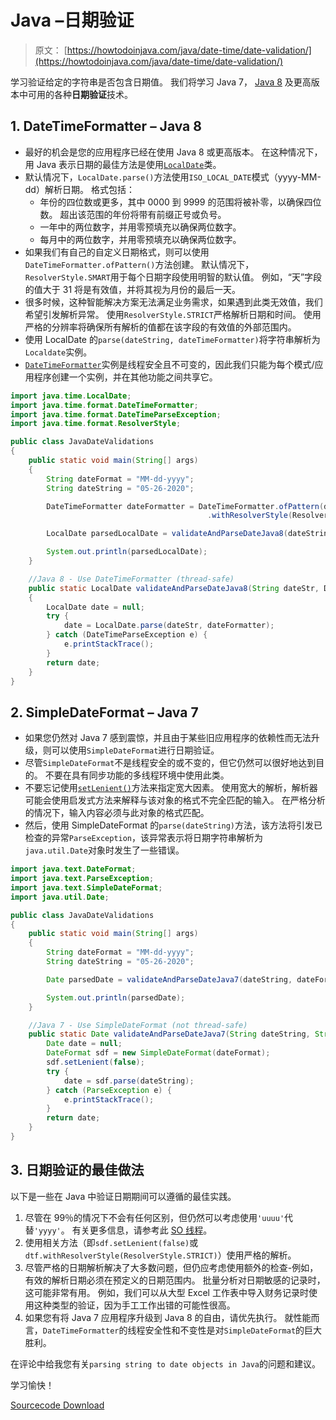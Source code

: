 # Java –日期验证

> 原文： [https://howtodoinjava.com/java/date-time/date-validation/](https://howtodoinjava.com/java/date-time/date-validation/)

学习验证给定的字符串是否包含日期值。 我们将学习 Java 7， [Java 8](https://howtodoinjava.com/java-8-tutorial/) 及更高版本中可用的各种**日期验证**技术。

## 1\. DateTimeFormatter – Java 8

*   最好的机会是您的应用程序已经在使用 Java 8 或更高版本。 在这种情况下，用 Java 表示日期的最佳方法是使用[`LocalDate`](https://howtodoinjava.com/java/date-time/java-time-localdate-class/)类。
*   默认情况下，`LocalDate.parse()`方法使用`ISO_LOCAL_DATE`模式（yyyy-MM-dd）解析日期。 格式包括：
    *   年份的四位数或更多，其中 0000 到 9999 的范围将被补零，以确保四位数。 超出该范围的年份将带有前缀正号或负号。
    *   一年中的两位数字，并用零预填充以确保两位数字。
    *   每月中的两位数字，并用零预填充以确保两位数字。
*   如果我们有自己的自定义日期格式，则可以使用`DateTimeFormatter.ofPattern()`方法创建。 默认情况下，`ResolverStyle.SMART`用于每个日期字段使用明智的默认值。 例如，“天”字段的值大于 31 将是有效值，并将其视为月份的最后一天。
*   很多时候，这种智能解决方案无法满足业务需求，如果遇到此类无效值，我们希望引发解析异常。 使用`ResolverStyle.STRICT`严格解析日期和时间。 使用严格的分辨率将确保所有解析的值都在该字段的有效值的外部范围内。
*   使用 LocalDate 的`parse(dateString, dateTimeFormatter)`将字符串解析为`Localdate`实例。
*   [`DateTimeFormatter`](https://howtodoinjava.com/java/date-time/java8-datetimeformatter-example/)实例是线程安全且不可变的，因此我们只能为每个模式/应用程序创建一个实例，并在其他功能之间共享它。

```java
import java.time.LocalDate;
import java.time.format.DateTimeFormatter;
import java.time.format.DateTimeParseException;
import java.time.format.ResolverStyle;

public class JavaDateValidations 
{
	public static void main(String[] args) 
	{
		String dateFormat = "MM-dd-yyyy";
		String dateString = "05-26-2020";

		DateTimeFormatter dateFormatter = DateTimeFormatter.ofPattern(dateFormat)
											.withResolverStyle(ResolverStyle.STRICT);

		LocalDate parsedLocalDate = validateAndParseDateJava8(dateString, dateFormatter);

		System.out.println(parsedLocalDate);
	}

	//Java 8 - Use DateTimeFormatter (thread-safe)
	public static LocalDate validateAndParseDateJava8(String dateStr, DateTimeFormatter dateFormatter) 
	{
		LocalDate date = null;
        try {
        	date = LocalDate.parse(dateStr, dateFormatter);
        } catch (DateTimeParseException e) {
        	e.printStackTrace();
        }
        return date;
    }
}

```

## 2\. SimpleDateFormat – Java 7

*   如果您仍然对 Java 7 感到震惊，并且由于某些旧应用程序的依赖性而无法升级，则可以使用`SimpleDateFormat`进行日期验证。
*   尽管`SimpleDateFormat`不是线程安全的或不变的，但它仍然可以很好地达到目的。 不要在具有同步功能的多线程环境中使用此类。
*   不要忘记使用[`setLenient()`](https://howtodoinjava.com/java/date-time/strict-date-validation-simpledateformat-setlenient/)方法来指定宽大因素。 使用宽大的解析，解析器可能会使用启发式方法来解释与该对象的格式不完全匹配的输入。 在严格分析的情况下，输入内容必须与此对象的格式匹配。
*   然后，使用 SimpleDateFormat 的`parse(dateString)`方法，该方法将引发已检查的异常`ParseException`，该异常表示将日期字符串解析为`java.util.Date`对象时发生了一些错误。

```java
import java.text.DateFormat;
import java.text.ParseException;
import java.text.SimpleDateFormat;
import java.util.Date;

public class JavaDateValidations 
{
	public static void main(String[] args) 
	{
		String dateFormat = "MM-dd-yyyy";
		String dateString = "05-26-2020";

		Date parsedDate = validateAndParseDateJava7(dateString, dateFormat);

		System.out.println(parsedDate);
	}

	//Java 7 - Use SimpleDateFormat (not thread-safe)
	public static Date validateAndParseDateJava7(String dateString, String dateFormat) {
		Date date = null;
        DateFormat sdf = new SimpleDateFormat(dateFormat);
        sdf.setLenient(false);
        try {
            date = sdf.parse(dateString);
        } catch (ParseException e) {
        	e.printStackTrace();
        }
        return date;
    }
}

```

## 3\. 日期验证的最佳做法

以下是一些在 Java 中验证日期期间可以遵循的最佳实践。

1.  尽管在 99％的情况下不会有任何区别，但仍然可以考虑使用`'uuuu'`代替`'yyyy'`。 有关更多信息，请参考此 [SO 线程](https://stackoverflow.com/questions/41177442/uuuu-versus-yyyy-in-datetimeformatter-formatting-pattern-codes-in-java)。
2.  使用相关方法（即`sdf.setLenient(false)`或`dtf.withResolverStyle(ResolverStyle.STRICT)`）使用严格的解析。
3.  尽管严格的日期解析解决了大多数问题，但仍应考虑使用额外的检查-例如，有效的解析日期必须在预定义的日期范围内。 批量分析对日期敏感的记录时，这可能非常有用。 例如，我们可以从大型 Excel 工作表中导入财务记录时使用这种类型的验证，因为手工工作出错的可能性很高。
4.  如果您有将 Java 7 应用程序升级到 Java 8 的自由，请优先执行。 就性能而言，`DateTimeFormatter`的线程安全性和不变性是对`SimpleDateFormat`的巨大胜利。

在评论中给我您有关`parsing string to date objects in Java`的问题和建议。

学习愉快！

[Sourcecode Download](https://github.com/lokeshgupta1981/Core-Java/tree/master/src/com/howtodoinjava/core/datetime)